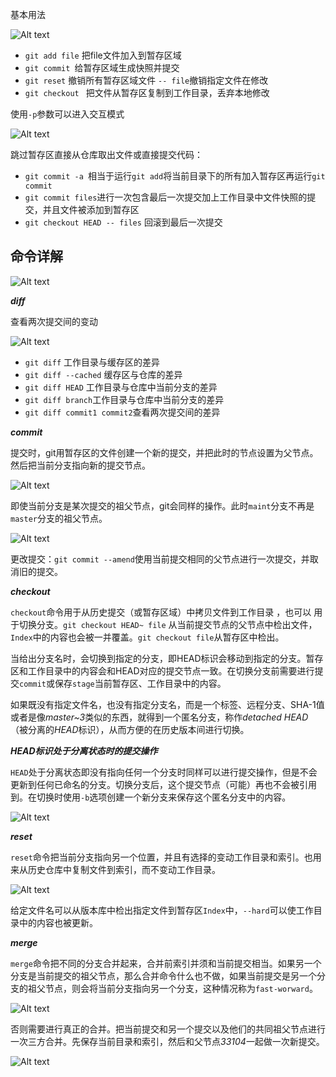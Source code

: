 基本用法

![Alt text](./basic-usage.svg)

* `git add file` 把file文件加入到暂存区域
* `git commit `给暂存区域生成快照并提交
* `git reset`  撤销所有暂存区域文件 `-- file`撤销指定文件在修改
* `git checkout ` 把文件从暂存区复制到工作目录，丢弃本地修改

使用`-p`参数可以进入交互模式

![Alt text](./basic-usage-2.svg)

跳过暂存区直接从仓库取出文件或直接提交代码：

* `git commit -a `相当于运行`git add`将当前目录下的所有加入暂存区再运行`git commit`
* `git commit files`进行一次包含最后一次提交加上工作目录中文件快照的提交，并且文件被添加到暂存区
* `git checkout HEAD -- files` 回滚到最后一次提交

## 命令详解

![Alt text](./conventions.svg)

***diff***

查看两次提交间的变动

![Alt text](./diff.svg)

* `git diff` 工作目录与缓存区的差异
* `git diff --cached` 缓存区与仓库的差异
* `git diff HEAD` 工作目录与仓库中当前分支的差异
* `git diff branch`工作目录与仓库中当前分支的差异 
* `git diff commit1 commit2`查看两次提交间的差异

***commit***

提交时，git用暂存区的文件创建一个新的提交，并把此时的节点设置为父节点。然后把当前分支指向新的提交节点。

![Alt text](./commit-master.svg)

即使当前分支是某次提交的祖父节点，git会同样的操作。此时`maint`分支不再是`master`分支的祖父节点。

![Alt text](./commit-maint.svg)

更改提交：`git commit --amend`使用当前提交相同的父节点进行一次提交，并取消旧的提交。

***checkout***

`checkout`命令用于从历史提交（或暂存区域）中拷贝文件到工作目录 ，也可以 用于切换分支。`git checkout HEAD~ file` 从当前提交节点的父节点中检出文件，`Index`中的内容也会被一并覆盖。`git checkout file`从暂存区中检出。

当给出分支名时，会切换到指定的分支，即HEAD标识会移动到指定的分支。暂存区和工作目录中的内容会和HEAD对应的提交节点一致。在切换分支前需要进行提交`commit`或保存`stage`当前暂存区、工作目录中的内容。

如果既没有指定文件名，也没有指定分支名，而是一个标签、远程分支、SHA-1值或者是像*master~3*类似的东西，就得到一个匿名分支，称作*detached HEAD*（被分离的*HEAD*标识），从而方便的在历史版本间进行切换。

***HEAD标识处于分离状态时的提交操作***

`HEAD`处于分离状态即没有指向任何一个分支时同样可以进行提交操作，但是不会更新到任何已命名的分支。切换分支后，这个提交节点（可能）再也不会被引用到。在切换时使用`-b`选项创建一个新分支来保存这个匿名分支中的内容。

![Alt text](./checkout-b-detached.svg)

***reset***

`reset`命令把当前分支指向另一个位置，并且有选择的变动工作目录和索引。也用来从历史仓库中复制文件到索引，而不变动工作目录。

![Alt text](./reset-commit.svg)

给定文件名可以从版本库中检出指定文件到暂存区`Index`中，`--hard`可以使工作目录中的内容也被更新。

***merge***

`merge`命令把不同的分支合并起来，合并前索引并须和当前提交相当。如果另一个分支是当前提交的祖父节点，那么合并命令什么也不做，如果当前提交是另一个分支的祖父节点，则会将当前分支指向另一个分支，这种情况称为`fast-worward`。

![Alt text](./merge-ff.svg)

否则需要进行真正的合并。把当前提交和另一个提交以及他们的共同祖父节点进行一次三方合并。先保存当前目录和索引，然后和父节点*33104*一起做一次新提交。

![Alt text](./merge.svg)

